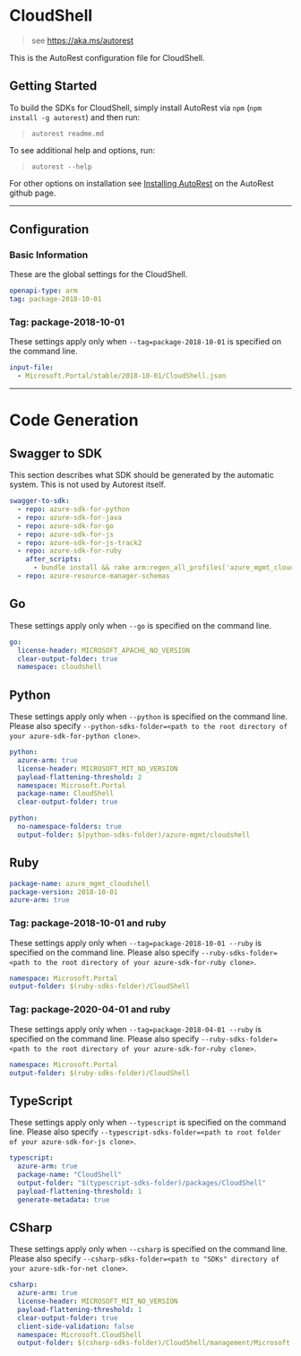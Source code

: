 # CloudShell

> see https://aka.ms/autorest

This is the AutoRest configuration file for CloudShell.

## Getting Started

To build the SDKs for CloudShell, simply install AutoRest via `npm` (`npm install -g autorest`) and then run:

> `autorest readme.md`

To see additional help and options, run:

> `autorest --help`

For other options on installation see [Installing AutoRest](https://aka.ms/autorest/install) on the AutoRest github page.

---

## Configuration

### Basic Information

These are the global settings for the CloudShell.

```yaml
openapi-type: arm
tag: package-2018-10-01
```

### Tag: package-2018-10-01

These settings apply only when `--tag=package-2018-10-01` is specified on the command line.

```yaml $(tag) == 'package-2018-10-01'
input-file:
  - Microsoft.Portal/stable/2018-10-01/CloudShell.json
```

---

# Code Generation

## Swagger to SDK

This section describes what SDK should be generated by the automatic system.
This is not used by Autorest itself.

```yaml $(swagger-to-sdk)
swagger-to-sdk:
  - repo: azure-sdk-for-python
  - repo: azure-sdk-for-java
  - repo: azure-sdk-for-go
  - repo: azure-sdk-for-js
  - repo: azure-sdk-for-js-track2
  - repo: azure-sdk-for-ruby
    after_scripts:
      - bundle install && rake arm:regen_all_profiles['azure_mgmt_cloudshell']
  - repo: azure-resource-manager-schemas
```

## Go

These settings apply only when `--go` is specified on the command line.

``` yaml $(go)
go:
  license-header: MICROSOFT_APACHE_NO_VERSION
  clear-output-folder: true
  namespace: cloudshell
```

## Python

These settings apply only when `--python` is specified on the command line.
Please also specify `--python-sdks-folder=<path to the root directory of your azure-sdk-for-python clone>`.

``` yaml $(python)
python:
  azure-arm: true
  license-header: MICROSOFT_MIT_NO_VERSION
  payload-flattening-threshold: 2
  namespace: Microsoft.Portal
  package-name: CloudShell
  clear-output-folder: true
```
``` yaml $(python)
python:
  no-namespace-folders: true
  output-folder: $(python-sdks-folder)/azure-mgmt/cloudshell
```

## Ruby

```yaml
package-name: azure_mgmt_cloudshell
package-version: 2018-10-01
azure-arm: true
```

### Tag: package-2018-10-01 and ruby

These settings apply only when `--tag=package-2018-10-01 --ruby` is specified on the command line.
Please also specify `--ruby-sdks-folder=<path to the root directory of your azure-sdk-for-ruby clone>`.

```yaml $(tag) == 'package-2018-10-01' && $(ruby)
namespace: Microsoft.Portal
output-folder: $(ruby-sdks-folder)/CloudShell
```

### Tag: package-2020-04-01 and ruby

These settings apply only when `--tag=package-2018-04-01 --ruby` is specified on the command line.
Please also specify `--ruby-sdks-folder=<path to the root directory of your azure-sdk-for-ruby clone>`.

```yaml $(tag) == 'package-2018-04-01' && $(ruby)
namespace: Microsoft.Portal
output-folder: $(ruby-sdks-folder)/CloudShell
```

## TypeScript

These settings apply only when `--typescript` is specified on the command line.
Please also specify `--typescript-sdks-folder=<path to root folder of your azure-sdk-for-js clone>`.

```yaml $(typescript)
typescript:
  azure-arm: true
  package-name: "CloudShell"
  output-folder: "$(typescript-sdks-folder)/packages/CloudShell"
  payload-flattening-threshold: 1
  generate-metadata: true
```

## CSharp

These settings apply only when `--csharp` is specified on the command line.
Please also specify `--csharp-sdks-folder=<path to "SDKs" directory of your azure-sdk-for-net clone>`.

```yaml $(csharp)
csharp:
  azure-arm: true
  license-header: MICROSOFT_MIT_NO_VERSION
  payload-flattening-threshold: 1
  clear-output-folder: true
  client-side-validation: false
  namespace: Microsoft.CloudShell
  output-folder: $(csharp-sdks-folder)/CloudShell/management/Microsoft.CloudShell/GeneratedProtocol
```


